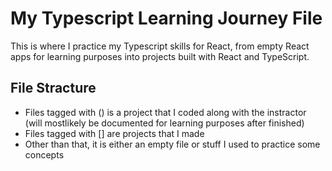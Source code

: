 <h1>My Typescript Learning Journey File</h1>
<p>This is where I practice my Typescript skills for React, from empty React apps for learning purposes into projects built with React and TypeScript.</p>

<h2>File Stracture</h2>
<ul>
  <li>Files tagged with () is a project that I coded along with the instractor (will mostlikely be documented for learning purposes after finished)</li>
  <li>Files tagged with [] are projects that I made</li>
  <li>Other than that, it is either an empty file or stuff I used to practice some concepts</li>
</ul>
